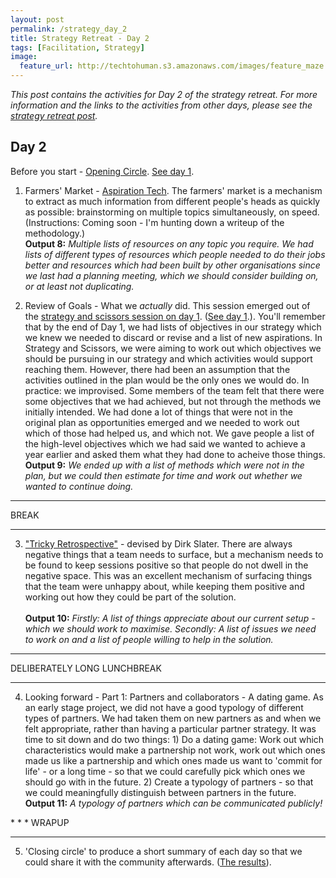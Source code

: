 ```yaml
---
layout: post
permalink: /strategy_day_2
title: Strategy Retreat - Day 2 
tags: [Facilitation, Strategy]
image: 
  feature_url: http://techtohuman.s3.amazonaws.com/images/feature_maze.jpg
---
```


<em>This post contains the activities for Day 2 of the strategy retreat. For more information and the links to the activities from other days, please see the [strategy retreat post](http://techtohuman.com/strategy_retreat/).</em> 

## Day 2

Before you start - <a href="http://facilitation.aspirationtech.org/index.php?title=Facilitation:Opening_Circle" target="_blank">Opening Circle</a>. <a href="http://techtohuman.com/strategy_day_1">See day 1</a>. 

1. Farmers' Market - [Aspiration Tech](https://aspirationtech.org/). The farmers' market is a mechanism to extract as much information from different people's heads as quickly as possible: brainstorming on multiple topics simultaneously, on speed. (Instructions: Coming soon - I'm hunting down a writeup of the methodology.) <a name="output8"></a><br><strong>Output 8:</strong> <em> Multiple lists of resources on any topic you require. We had lists of different types of resources which people needed to do their jobs better and resources which had been built by other organisations since we last had a planning meeting, which we should consider building on, or at least not duplicating. </em>

2. Review of Goals - What we *actually* did. This session emerged out of the [strategy and scissors session on day 1](http://techtohuman.com/strategy_day_1/). (<a href="http://techtohuman.com/strategy_day_1">See day 1</a>.). You'll remember that by the end of Day 1, we had lists of objectives in our strategy which we knew we needed to discard or revise and a list of new aspirations. In Strategy and Scissors, we were aiming to work out which objectives we should be pursuing in our strategy and which activities would support reaching them. However, there had been an assumption that the activities outlined in the plan would be the only ones we would do. In practice: we improvised. Some members of the team felt that there were some objectives that we had achieved, but not through the methods we initially intended. We had done a lot of things that were not in the original plan as opportunities emerged and we needed to work out which of those had helped us, and which not. We gave people a list of the high-level objectives which we had said we wanted to achieve a year earlier and asked them what they had done to acheive those things.  <a name="output9"></a><br><strong>Output 9:</strong> <em> We ended up with a list of methods which were not in the plan, but we could then estimate for time and work out whether we wanted to continue doing. </em>

* * *
BREAK 

* * *

<ol start="3">

<li> <a href="http://techtohuman.com/tricky_retrospective/">"Tricky Retrospective"</a> - devised by Dirk Slater. There are always negative things that a team needs to surface, but a mechanism needs to be found to keep sessions positive so that people do not dwell in the negative space. This was an excellent mechanism of surfacing things that the team were unhappy about, while keeping them positive and working out how they could be part of the solution. </li> <a name="output10"></a><br><strong>Output 10:</strong> <em> Firstly: A list of things appreciate about our current setup - which we should work to maximise. Secondly: A list of issues we need to work on and a list of people willing to help in the solution.  </em>


</ol> 


* * *
DELIBERATELY LONG LUNCHBREAK 

* * *
<ol start="4">

<li> Looking forward - Part 1: Partners and collaborators - A dating game. As an early stage project, we did not have a good typology of different types of partners. We had taken them on new partners as and when we felt appropriate, rather than having a particular partner strategy. It was time to sit down and do two things: 1) Do a dating game: Work out which characteristics would make a partnership not work, work out which ones made us like a partnership and which ones made us want to 'commit for life' - or a long time - so that we could carefully pick which ones we should go with in the future. 2) Create a typology of partners - so that we could meaningfully distinguish between partners in the future.   <a name="output11"></a><br><strong>Output 11:</strong> <em> A typology of partners which can be communicated publicly! </em></li> 

</ol>
* * *
WRAPUP 

* * *

<ol start="5">

<li>'Closing circle' to produce a short summary of each day so that we could share it with the community afterwards. (<a href="http://schoolofdata.org/2014/11/05/school-of-data-retreat-roundup/">The results</a>).  </li>
</ol>

